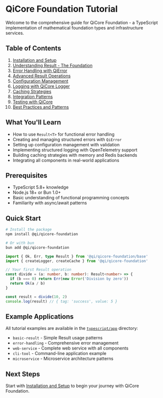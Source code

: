 # QiCore Foundation Tutorial

Welcome to the comprehensive guide for QiCore Foundation - a TypeScript implementation of mathematical foundation types and infrastructure services.

## Table of Contents

1. [Installation and Setup](./01-installation-setup.md)
2. [Understanding Result<T> - The Foundation](./02-result-basics.md)
3. [Error Handling with QiError](./03-error-handling.md)
4. [Advanced Result Operations](./04-advanced-result.md)
5. [Configuration Management](./05-configuration.md)
6. [Logging with QiCore Logger](./06-logging.md)
7. [Caching Strategies](./07-caching.md)
8. [Integration Patterns](./08-integration-patterns.md)
9. [Testing with QiCore](./09-testing.md)
10. [Best Practices and Patterns](./10-best-practices.md)

## What You'll Learn

- How to use `Result<T>` for functional error handling
- Creating and managing structured errors with `QiError`
- Setting up configuration management with validation
- Implementing structured logging with OpenTelemetry support
- Building caching strategies with memory and Redis backends
- Integrating all components in real-world applications

## Prerequisites

- TypeScript 5.8+ knowledge
- Node.js 18+ or Bun 1.0+
- Basic understanding of functional programming concepts
- Familiarity with async/await patterns

## Quick Start

```bash
# Install the package
npm install @qi/qicore-foundation

# Or with bun
bun add @qi/qicore-foundation
```

```typescript
import { Ok, Err, type Result } from '@qi/qicore-foundation/base'
import { createLogger, createCache } from '@qi/qicore-foundation'

// Your first Result operation
const divide = (a: number, b: number): Result<number> => {
  if (b === 0) return Err(new Error('Division by zero'))
  return Ok(a / b)
}

const result = divide(10, 2)
console.log(result) // { tag: 'success', value: 5 }
```

## Example Applications

All tutorial examples are available in the [`typescript/app`](../app) directory:

- `basic-result` - Simple Result<T> usage patterns
- `error-handling` - Comprehensive error management
- `web-service` - Complete web service with all components
- `cli-tool` - Command-line application example
- `microservice` - Microservice architecture patterns

## Next Steps

Start with [Installation and Setup](./01-installation-setup.md) to begin your journey with QiCore Foundation.